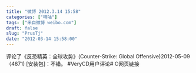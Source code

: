```yaml
---
title: "微博 2012.3.14 15:58"
categories: ["嘀咕"]
tags: ["来自微博 weibo.com"]
draft: false
slug: "PrusTj"
date: "2012-03-14 15:58:00"
---
```


<p>评论了《反恐精英：全球攻势》(Counter-Strike: Global Offensive)2012-05-09（4871) [安装包]：不错。 #VeryCD用户评论# O网页链接 ​​​​</p>
